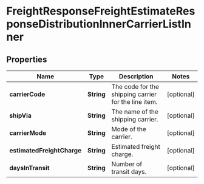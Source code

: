 

# FreightResponseFreightEstimateResponseDistributionInnerCarrierListInner


## Properties

| Name | Type | Description | Notes |
|------------ | ------------- | ------------- | -------------|
|**carrierCode** | **String** | The code for the shipping carrier for the line item. |  [optional] |
|**shipVia** | **String** | The name of the shipping carrier. |  [optional] |
|**carrierMode** | **String** | Mode of the carrier. |  [optional] |
|**estimatedFreightCharge** | **String** | Estimated freight charge. |  [optional] |
|**daysInTransit** | **String** | Number of transit days. |  [optional] |



